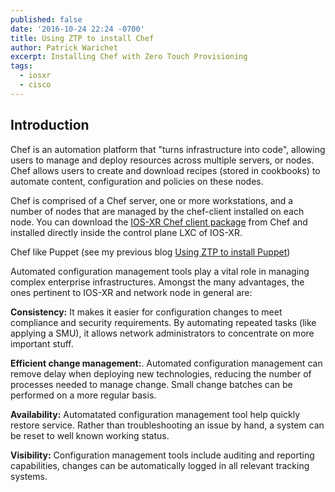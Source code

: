 ```yaml
---
published: false
date: '2016-10-24 22:24 -0700'
title: Using ZTP to install Chef
author: Patrick Warichet
excerpt: Installing Chef with Zero Touch Provisioning
tags:
  - iosxr
  - cisco
---
```

## Introduction
Chef is an automation platform that "turns infrastructure into code", allowing users to manage and deploy resources across multiple servers, or nodes. Chef allows users to create and download recipes (stored in cookbooks) to automate content, configuration and policies on these nodes.

Chef is comprised of a Chef server, one or more workstations, and a number of nodes that are managed by the chef-client installed on each node. You can download the [IOS-XR Chef client package](https://packages.chef.io/stable/ios_xr/6/chef-12.15.19-1.ios_xr6.x86_64.rpm "IOS-XR Chef client package") from Chef and installed directly inside the control plane LXC of IOS-XR.

Chef like Puppet (see my previous blog [Using ZTP to install Puppet](https://xrdocs.github.io/software-management/blogs/2016-10-20-using-ztp-to-install-puppet/ "Using ZTP to install Puppet"))

Automated configuration management tools play a vital role in managing complex enterprise infrastructures. Amongst the many advantages, the ones pertinent to IOS-XR and network node in general are:

**Consistency:** It makes it easier for configuration changes to meet compliance and security requirements. By automating repeated tasks (like applying a SMU), it allows network administrators to concentrate on more important stuff. 

**Efficient change management:**. Automated configuration management can remove delay when deploying new technologies, reducing the number of processes needed to manage change. Small change batches can be performed on a more regular basis.

**Availability:** Automatated configuration management tool help quickly restore service. Rather than troubleshooting an issue by hand, a system can be reset to well known working status. 

**Visibility:** Configuration management tools include auditing and reporting capabilities, changes can be automatically logged in all relevant tracking systems.

